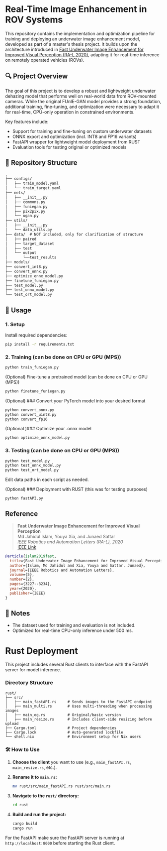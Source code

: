 # Real-Time Image Enhancement in ROV Systems

This repository contains the implementation and optimization pipeline for training and deploying an underwater image enhancement model, developed as part of a master's thesis project. It builds upon the architecture introduced in [Fast Underwater Image Enhancement for Improved Visual Perception (RA-L 2020)](https://ieeexplore.ieee.org/document/9001231), adapting it for real-time inference on remotely operated vehicles (ROVs).

## 🔍 Project Overview

The goal of this project is to develop a robust and lightweight underwater dehazing model that performs well on real-world data from ROV-mounted cameras. While the original FUnIE-GAN model provides a strong foundation, additional training, fine-tuning, and optimization were necessary to adapt it for real-time, CPU-only operation in constrained environments.

Key features include:

- Support for training and fine-tuning on custom underwater datasets
- ONNX export and optimization (incl. INT8 and FP16 variants)
- FastAPI wrapper for lightweight model deployment from RUST
- Evaluation tools for testing original or optimized models

## 📁 Repository Structure
```txt
.
├── configs/
│   ├── train_model.yaml
│   └── train_target.yaml
├── nets/
│   ├── __init__.py
│   ├── commons.py
│   ├── funiegan.py
│   ├── pix2pix.py
│   └── ugan.py
├── utils/
│   ├── __init__.py
│   └── data_utils.py
├── data/  # NOT included, only for clarification of structure
│   ├── paired
│   ├── target_dataset
│   ├── test
│   └── output
│   	└──test_results
├── models/
├── convert_int8.py
├── convert_onnx.py
├── optimize_onnx_model.py
├── finetune_funiegan.py
├── test_model.py
├── test_onnx_model.py
└── test_ort_model.py
```

## 🔧 Usage

### 1. Setup

Install required dependencies:

```bash
pip install -r requirements.txt
```

### 2. Training (can be done on CPU or GPU (MPS))

```bash
python train_funiegan.py
```

(Optional) Fine-tune a pretrained model (can be done on CPU or GPU (MPS))

```bash
python finetune_funiegan.py
```

(Optional) ### Convert your PyTorch model into your desired format

```bash
python convert_onnx.py
python convert_uint8.py
python convert_fp16
```

(Optional )### Optimize your .onnx model

```bash
python optimize_onnx_model.py
```

### 3. Testing (can be done on CPU or GPU (MPS))

```bash
python test_model.py
python test_onnx_model.py
python test_ort_model.py
```

Edit data paths in each script as needed.

(Optional) ### Deployment with RUST (this was for testing purposes)

```bash
python fastAPI.py
```

## Reference

> **Fast Underwater Image Enhancement for Improved Visual Perception**  
> Md Jahidul Islam, Youya Xia, and Junaed Sattar  
> *IEEE Robotics and Automation Letters (RA-L), 2020*  
> [IEEE Link](https://ieeexplore.ieee.org/document/9001231)

```bibtex
@article{islam2019fast,
  title={Fast Underwater Image Enhancement for Improved Visual Perception},
  author={Islam, Md Jahidul and Xia, Youya and Sattar, Junaed},
  journal={IEEE Robotics and Automation Letters},
  volume={5},
  number={2},
  pages={3227--3234},
  year={2020},
  publisher={IEEE}
}
```

## 📎 Notes

- The dataset used for training and evaluation is not included.
- Optimized for real-time CPU-only inference under 500 ms.


#  Rust Deployment

This project includes several Rust clients to interface with the FastAPI server for model inference.

### Directory Structure

```
rust/
├── src/
│   ├── main_fastAPI.rs     # Sends images to the FastAPI endpoint
│   ├── main_multi.rs       # Uses multi-threading when processing images
│   ├── main_og.rs          # Original/basic version
│   ├── main_resize.rs      # Includes client-side resizing before upload
├── Cargo.toml              # Project dependencies
├── Cargo.lock              # Auto-generated lockfile
└── shell.nix               # Environment setup for Nix users
```

### 🛠️ How to Use

1. **Choose the client** you want to use (e.g., `main_fastAPI.rs`, `main_resize.rs`, etc.).
2. **Rename it to `main.rs`:**

   ```bash
   mv rust/src/main_fastAPI.rs rust/src/main.rs
   ```

3. **Navigate to the `rust/` directory:**

   ```bash
   cd rust
   ```

4. **Build and run the project:**

   ```bash
   cargo build
   cargo run
   ```

For the FastAPI make sure the FastAPI server is running at `http://localhost:8000` before starting the Rust client.







